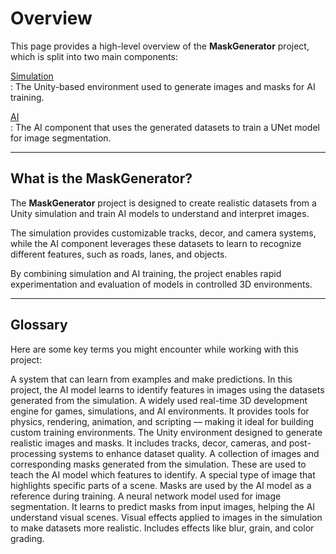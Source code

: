 # Overview

This page provides a high-level overview of the **MaskGenerator** project, which is split into two main components:

[Simulation](Overview_Simulation.md)  
: The Unity-based environment used to generate images and masks for AI training.

[AI](Overview_AI.md)  
: The AI component that uses the generated datasets to train a UNet model for image segmentation.

---

## What is the MaskGenerator?

The **MaskGenerator** project is designed to create realistic datasets from a Unity simulation and train AI models to understand and interpret images.

The simulation provides customizable tracks, decor, and camera systems, while the AI component leverages these datasets to learn to recognize different features, such as roads, lanes, and objects.

By combining simulation and AI training, the project enables rapid experimentation and evaluation of models in controlled 3D environments.

---

## Glossary

Here are some key terms you might encounter while working with this project:

<deflist>

  <def title="AI Model">
    A system that can learn from examples and make predictions.  
    In this project, the AI model learns to identify features in images using the datasets generated from the simulation.
  </def>

  <def title="Unity">
    A widely used real-time 3D development engine for games, simulations, and AI environments.  
    It provides tools for physics, rendering, animation, and scripting — making it ideal for building custom training environments.
  </def>

  <def title="Simulation">
    The Unity environment designed to generate realistic images and masks.  
    It includes tracks, decor, cameras, and post-processing systems to enhance dataset quality.
  </def>

  <def title="Dataset">
    A collection of images and corresponding masks generated from the simulation.  
    These are used to teach the AI model which features to identify.
  </def>

  <def title="Mask">
    A special type of image that highlights specific parts of a scene.  
    Masks are used by the AI model as a reference during training.
  </def>

  <def title="UNet">
    A neural network model used for image segmentation.  
    It learns to predict masks from input images, helping the AI understand visual scenes.
  </def>

  <def title="Post-Processing">
    Visual effects applied to images in the simulation to make datasets more realistic.  
    Includes effects like blur, grain, and color grading.
  </def>

</deflist>